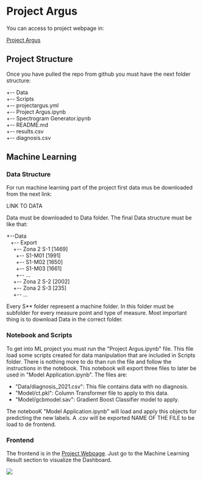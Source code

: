 # Project Argus


You can access to project webpage in:

<a href="https://projectargus.herokuapp.com/">Project Argus</a>


## Project Structure

Once you have pulled the repo from github you must have the next folder structure:

+-- Data<br>
+-- Scripts<br>
+-- projectargus.yml<br>
+-- Project Argus.ipynb<br>
+-- Spectrogram Generator.ipynb<br>
+-- README.md<br>
+-- results.csv<br>
+-- diagnosis.csv<br>


## Machine Learning

### Data Structure

For run machine learning part of the project first data mus be downloaded from the next link:

LINK TO DATA

Data must be downloaded to Data folder. The final Data structure must be like that:

+--Data<br>
&ensp; +-- Export<br>
&ensp;&ensp; +-- Zona 2 S-1 [1469]<br>
&ensp;&ensp;&ensp; +-- S1-M01 [1991]<br>
&ensp;&ensp;&ensp; +-- S1-M02 [1650]<br>
&ensp;&ensp;&ensp; +-- S1-M03 [1661]<br>
&ensp;&ensp;&ensp; +-- ...<br>
&ensp;&ensp; +-- Zona 2 S-2 [2002]<br>
&ensp;&ensp; +-- Zona 2 S-3 [235]<br>
&ensp;&ensp; +-- ...<br>

Every S** folder represent a machine folder. In this folder must be subfolder for every measure point and type of measure. Most important thing is to download Data in the correct folder.


### Notebook and Scripts

To get into ML project you must run the "Project Argus.ipynb" file. This file load some scripts created for data manipulation that are included in Scripts folder. There is nothing more to do than run the file and follow the instructions in the notebook. This notebook will export three files to later be used in "Model Application.ipynb". The files are:

- "Data/diagnosis_2021.csv": This file contains data with no diagnosis.
- "Model/ct.pkl": Column Transformer file to apply to this data.
- "Model/gcbmodel.sav": Gradient Boost Classifier model to apply.

The notebooK "Model Application.ipynb" will load and apply this objects for predicting the new labels. A .csv will be exported NAME OF THE FILE to be load to de frontend.




### Frontend

The frontend is in the <a href="https://projectargus.herokuapp.com/">Project Webpage</a>. Just go to the Machine Learning Result section to visualize the Dashboard.

<img src="https://teromanager2.s3-us-west-2.amazonaws.com/projectargus/argus_front_ml.JPG">







